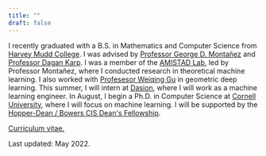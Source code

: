 ```yaml
---
title: ""
draft: false
---
```


I recently graduated with a B.S. in Mathematics and Computer Science from [Harvey Mudd College](https://www.hmc.edu/). I was advised by [Professor George D. Montañez](https://www.cs.hmc.edu/~montanez/) and [Professor Dagan Karp](https://www.math.hmc.edu/~dk/). I was a member of the [AMISTAD Lab](https://www.cs.hmc.edu/~montanez/amistad.html), led by Professor Montañez, where I conducted research in theoretical machine learning. I also worked with [Profesesor Weiqing Gu](https://math.hmc.edu/gu/) in geometric deep learning. This summer, I will intern at [Dasion](https://www.data-to-decision.net/), where I will work as a machine learning engineer. In August, I begin a Ph.D. in Computer Science at [Cornell University](http://cis.cornell.edu/), where I will focus on machine learning. I will be supported by the [Hopper-Dean / Bowers CIS Dean's Fellowship](https://diversity.cis.cornell.edu/financial-support/).

[Curriculum vitae.](https://www.nico-espinosadice.xyz/img/CV.pdf)

Last updated: May 2022.

<!-- In terms of coursework, I have enjoyed both applied mathematics and computer science courses – including [mathematics of big data](https://math189bigdata.github.io/index.html) and data structures and program development – and theoretical courses such as abstract algebra, and my major GPA is 3.9. This fall, I will be taking courses in artificial intelligence, algorithms, mathematical analysis, and number theory and cryptography. A full list of the coursework that I have taken is available [here](/img/EspinosaDice_Coursework.pdf). -->

<!-- Our team that developed a probabilistic model of abductive logical reasoning, using a Bayesian network framework, that constructs novel explanations of observed effects for use in machine learning applications. Earlier this month, we submitted the paper to the International Conference on Agents and Artificial Intelligence (ICAART), and we will be submitting a second paper to the Pacific-Asia Conference on Knowledge Discovery and Data Mining (PAKDD) this November. 
 -->
<!-- Last summer, I worked as a software engineer intern at Viasat. In terms of coursework, I have enjoyed both applied mathematics and computer science courses – including mathematics of big data and data structures and program development – and theoretical courses such as abstract algebra, and my major GPA is 3.9. This fall, I will be taking courses in artificial intelligence, algorithms, mathematical analysis, and number theory and cryptography.
 -->
<!-- I am a junior studying mathematics and computer science at Harvey Mudd College. My interests center around theoretical machine learning, as well as applications of machine learning towards fields including robotics and autonomous vehicles, astronomy and space exploration, medical imaging, and finance and trading.
 -->
<!-- This summer (2020), I will be a researcher in the [AMISTAD Lab](https://www.cs.hmc.edu/~montanez/amistad.html) under [Professor George D. Montañez](https://www.cs.hmc.edu/~montanez/). Our team is currently working on developing a mathematical framework of abductive reasoning for use in machine learning applications.
 -->
